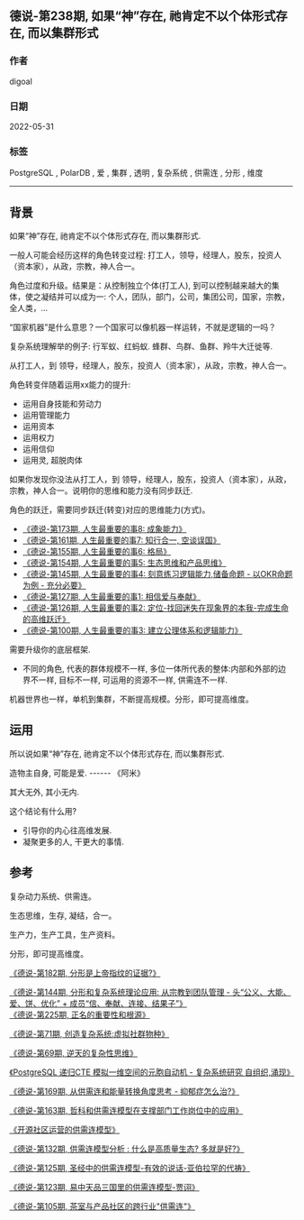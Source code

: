 ## 德说-第238期, 如果“神”存在, 祂肯定不以个体形式存在, 而以集群形式     
                                                              
### 作者                                                              
digoal                                                              
                                                              
### 日期                                                              
2022-05-31                                                   
                                                              
### 标签                                                              
PostgreSQL , PolarDB , 爱 , 集群 , 透明 , 复杂系统 , 供需连 , 分形 , 维度                                               
                                                              
----                                                
                                                              
## 背景       
如果“神”存在, 祂肯定不以个体形式存在, 而以集群形式.      
    
    
一般人可能会经历这样的角色转变过程:  打工人，领导，经理人，股东，投资人（资本家），从政，宗教，神人合一。    
    
    
角色过度和升级。结果是：从控制独立个体(打工人), 到可以控制越来越大的集体，使之凝结并可以成为一:  个人，团队，部门，公司，集团公司，国家，宗教，全人类，...     
    
    
“国家机器”是什么意思？一个国家可以像机器一样运转，不就是逻辑的一吗？      
    
复杂系统理解举的例子: 行军蚁、红蚂蚁.  蜂群、鸟群、鱼群、羚牛大迁徙等.      
    
    
从打工人，到 领导，经理人，股东，投资人（资本家），从政，宗教，神人合一。    
    
角色转变伴随着运用xx能力的提升:      
- 运用自身技能和劳动力    
- 运用管理能力    
- 运用资本    
- 运用权力    
- 运用信仰    
- 运用灵, 超脱肉体    
    
如果你发现你没法从打工人，到 领导，经理人，股东，投资人（资本家），从政，宗教，神人合一。说明你的思维和能力没有同步跃迁.      
    
角色的跃迁，需要同步跃迁(转变)对应的思维能力(方式)。    
- [《德说-第173期, 人生最重要的事8: 成象能力》](../202211/20221116_03.md)      
- [《德说-第161期, 人生最重要的事7: 知行合一, 空谈误国》](../202210/20221021_01.md)      
- [《德说-第155期, 人生最重要的事6: 格局》](../202210/20221002_01.md)      
- [《德说-第154期, 人生最重要的事5: 生态思维和产品思维》](../202210/20221001_03.md)      
- [《德说-第145期, 人生最重要的事4: 刻意练习逻辑能力,储备命题 - 以OKR命题为例 - 充分必要》](../202209/20220917_01.md)      
- [《德说-第127期, 人生最重要的事1: 相信爱与奉献》](../202208/20220822_01.md)      
- [《德说-第126期, 人生最重要的事2: 定位-找回迷失在现象界的本我-完成生命的高维跃迁》](../202208/20220819_03.md)      
- [《德说-第100期, 人生最重要的事3: 建立公理体系和逻辑能力》](../202206/20220610_01.md)      
    
需要升级你的底层框架.     
- 不同的角色, 代表的群体规模不一样, 多位一体所代表的整体:内部和外部的边界不一样, 目标不一样, 可运用的资源不一样, 供需连不一样.      
    
    
    
机器世界也一样，单机到集群，不断提高规模。分形，即可提高维度。       
    
## 运用  
所以说如果“神”存在, 祂肯定不以个体形式存在, 而以集群形式.      
    
造物主自身, 可能是爱.  ------ 《阿米》    
  
其大无外, 其小无内.    
    
这个结论有什么用?      
- 引导你的内心往高维发展.     
- 凝聚更多的人, 干更大的事情. 
    
## 参考    
复杂动力系统、供需连。    
    
生态思维，生存, 凝结，合一。    
    
生产力，生产工具，生产资料。    
    
分形，即可提高维度。    
    
[《德说-第182期, 分形是上帝指纹的证据?》](../202211/20221126_01.md)      
    
[《德说-第144期, 分形和复杂系统理论应用: 从宗教到团队管理 - 头“公义、大能、爱、饼、优化” + 成员“信、奉献、连接、结果子”》](../202209/20220916_02.md)      
[《德说-第225期, 正名的重要性和根源》](../202305/20230507_01.md)  
  
[《德说-第71期, 创造复杂系统:虚拟社群物种》](../202112/20211203_03.md)      
    
[《德说-第69期, 逆天的复杂性思维》](../202112/20211202_05.md)      
    
[《PostgreSQL 递归CTE 模拟一维空间的元胞自动机 - 复杂系统研究 自组织,涌现》](../202112/20211202_04.md)      
    
[《德说-第169期, 从供需连和能量转换角度思考 - 抑郁症怎么治?》](../202211/20221111_03.md)      
    
[《德说-第163期, 哲科和供需连模型在支撑部门工作岗位中的应用》](../202210/20221022_02.md)      
    
[《开源社区运营的供需连模型》](../202209/20220928_01.md)      
    
[《德说-第132期, 供需连模型分析 : 什么是高质量生态? 多就是好?》](../202209/20220903_02.md)      
    
[《德说-第125期, 圣经中的供需连模型-有效的说话-亚伯拉罕的代祷》](../202208/20220819_02.md)      
    
[《德说-第123期, 易中天品三国里的供需连模型-贾诩》](../202208/20220812_01.md)      
    
[《德说-第105期, 茶室与产品社区的跨行业"供需连"》](../202206/20220617_01.md)      
    
